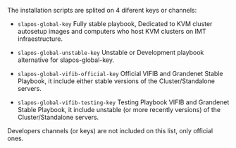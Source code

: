 The installation scripts are splited on 4 diferent keys or channels:

- `slapos-global-key` Fully stable playbook, Dedicated to KVM cluster autosetup images and 
    computers who host KVM clusters on IMT infraestructure.

- `slapos-global-unstable-key` Unstable or Development playbook alternative for 
    slapos-global-key.

- `slapos-global-vifib-official-key` Official VIFIB and Grandenet Stable Playbook, it include
    either stable versions of the Cluster/Standalone servers. 
             
- `slapos-global-vifib-testing-key` Testing Playbook VIFIB and Grandenet Stable Playbook, it 
    include unstable (or more recently versions) of the Cluster/Standalone servers.  


Developers channels (or keys) are not included on this list, only official ones.
